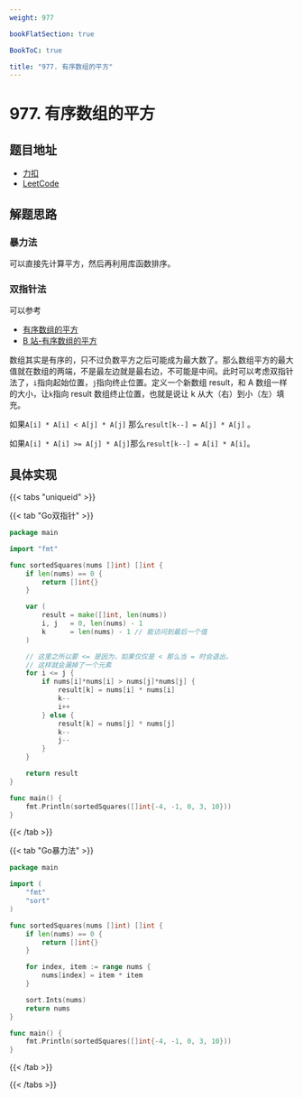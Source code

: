 ```yaml
---
weight: 977

bookFlatSection: true

BookToC: true

title: "977. 有序数组的平方"
---
```


# 977. 有序数组的平方

## 题目地址

+ [力扣](https://leetcode.cn/problems/squares-of-a-sorted-array/description/)
+ [LeetCode](https://leetcode.com/problems/squares-of-a-sorted-array/description/)

## 解题思路

### 暴力法

可以直接先计算平方，然后再利用库函数排序。

### 双指针法

可以参考

+ [有序数组的平方](https://programmercarl.com/0977.%E6%9C%89%E5%BA%8F%E6%95%B0%E7%BB%84%E7%9A%84%E5%B9%B3%E6%96%B9.html#%E6%9A%B4%E5%8A%9B%E6%8E%92%E5%BA%8F)
+ [B 站-有序数组的平方](https://www.bilibili.com/video/BV1QB4y1D7ep)

数组其实是有序的，只不过负数平方之后可能成为最大数了。那么数组平方的最大值就在数组的两端，不是最左边就是最右边，不可能是中间。此时可以考虑双指针法了，`i`指向起始位置，`j`指向终止位置。定义一个新数组 result，和 A 数组一样的大小，让`k`指向 result 数组终止位置，也就是说让 k 从大（右）到小（左）填充。

如果`A[i] * A[i] < A[j] * A[j]` 那么`result[k--] = A[j] * A[j]` 。

如果`A[i] * A[i] >= A[j] * A[j]`那么`result[k--] = A[i] * A[i]`。

## 具体实现

{{< tabs "uniqueid" >}}

{{< tab "Go双指针" >}}

```go
package main

import "fmt"

func sortedSquares(nums []int) []int {
	if len(nums) == 0 {
		return []int{}
	}

	var (
		result = make([]int, len(nums))
		i, j   = 0, len(nums) - 1
		k      = len(nums) - 1 // 能访问到最后一个值
	)

	// 这里之所以要 <= 是因为，如果仅仅是 < 那么当 = 时会退出，
	// 这样就会漏掉了一个元素
	for i <= j {
		if nums[i]*nums[i] > nums[j]*nums[j] {
			result[k] = nums[i] * nums[i]
			k--
			i++
		} else {
			result[k] = nums[j] * nums[j]
			k--
			j--
		}
	}

	return result
}

func main() {
	fmt.Println(sortedSquares([]int{-4, -1, 0, 3, 10}))
}

```

{{< /tab  >}}

{{< tab "Go暴力法" >}}

```go
package main

import (
	"fmt"
	"sort"
)

func sortedSquares(nums []int) []int {
	if len(nums) == 0 {
		return []int{}
	}

	for index, item := range nums {
		nums[index] = item * item
	}

	sort.Ints(nums)
	return nums
}

func main() {
	fmt.Println(sortedSquares([]int{-4, -1, 0, 3, 10}))
}

```

{{< /tab  >}}

{{< /tabs  >}}






